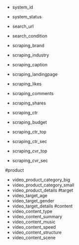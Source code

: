 - system_id
- system_status
- search_url
- search_condition

- scraping_brand
- scraping_industry
- scraping_caption
- scraping_landingpage
- scraping_likes
- scraping_comments
- scraping_shares
- scraping_ctr
- scraping_budget
- scraping_ctr_top
- scraping_ctr_sec
- scraping_cvr_top
- scraping_cvr_sec

#product
- video_product_category_big
- video_product_category_small
- video_product_details
#target
- video_target_age
- video_target_gender
- video_target_details
#content
- video_content_type 
- video_content_summary
- video_content_music
- video_content_speed
- video_content_structure
- video_content_scene